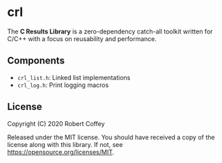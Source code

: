 # crl

The **C Results Library** is a zero-dependency catch-all toolkit written for
C/C++ with a focus on reusability and performance.

## Components

- `crl_list.h`: Linked list implementations
- `crl_log.h`: Print logging macros

## License

Copyright (C) 2020 Robert Coffey

Released under the MIT license. You should have received a copy of the license
along with this library. If not, see <https://opensource.org/licenses/MIT>.
